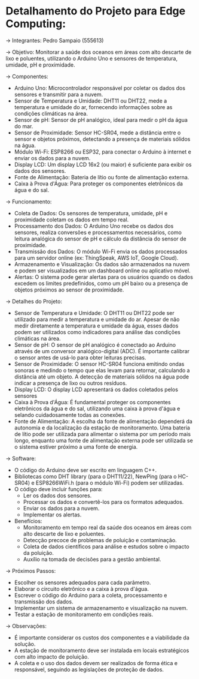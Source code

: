 # Detalhamento do Projeto para Edge Computing:

-> Integrantes: Pedro Sampaio (555613)

-> Objetivo: Monitorar a saúde dos oceanos em áreas com alto descarte de lixo e poluentes, utilizando o Arduino Uno e sensores de temperatura, umidade, pH e proximidade.

-> Componentes:
- Arduino Uno: Microcontrolador responsável por coletar os dados dos sensores e transmitir para a nuvem.
- Sensor de Temperatura e Umidade: DHT11 ou DHT22, mede a temperatura e umidade do ar, fornecendo informações sobre as condições climáticas na área.
- Sensor de pH: Sensor de pH analógico, ideal para medir o pH da água do mar.
- Sensor de Proximidade: Sensor HC-SR04, mede a distância entre o sensor e objetos próximos, detectando a presença de materiais sólidos na água.
- Módulo Wi-Fi: ESP8266 ou ESP32, para conectar o Arduino à internet e enviar os dados para a nuvem.
- Display LCD:  Um display LCD 16x2 (ou maior) é suficiente para exibir os dados dos sensores.
- Fonte de Alimentação: Bateria de lítio ou fonte de alimentação externa.
- Caixa à Prova d'Água: Para proteger os componentes eletrônicos da água e do sal.

-> Funcionamento:
- Coleta de Dados: Os sensores de temperatura, umidade, pH e proximidade coletam os dados em tempo real.
- Processamento dos Dados: O Arduino Uno recebe os dados dos sensores, realiza conversões e processamentos necessários, como leitura analógica do sensor de pH e cálculo da distância do sensor de proximidade.
- Transmissão dos Dados: O módulo Wi-Fi envia os dados processados para um servidor online (ex: ThingSpeak, AWS IoT, Google Cloud).
- Armazenamento e Visualização: Os dados são armazenados na nuvem e podem ser visualizados em um dashboard online ou aplicativo móvel.
- Alertas: O sistema pode gerar alertas para os usuários quando os dados excedem os limites predefinidos, como um pH baixo ou a presença de objetos próximos ao sensor de proximidade.

-> Detalhes do Projeto:
- Sensor de Temperatura e Umidade: O DHT11 ou DHT22 pode ser utilizado para medir a temperatura e umidade do ar. Apesar de não medir diretamente a temperatura e umidade da água, esses dados podem ser utilizados como indicadores para análise das condições climáticas na área.
- Sensor de pH: O sensor de pH analógico é conectado ao Arduino através de um conversor analógico-digital (ADC). É importante calibrar o sensor antes de usá-lo para obter leituras precisas.
- Sensor de Proximidade: O sensor HC-SR04 funciona emitindo ondas sonoras e medindo o tempo que elas levam para retornar, calculando a distância até um objeto. A detecção de materiais sólidos na água pode indicar a presença de lixo ou outros resíduos.
- Display LCD: O display LCD apresentará os dados coletados pelos sensores 
- Caixa à Prova d'Água: É fundamental proteger os componentes eletrônicos da água e do sal, utilizando uma caixa à prova d'água e selando cuidadosamente todas as conexões.
- Fonte de Alimentação: A escolha da fonte de alimentação dependerá da autonomia e da localização da estação de monitoramento. Uma bateria de lítio pode ser utilizada para alimentar o sistema por um período mais longo, enquanto uma fonte de alimentação externa pode ser utilizada se o sistema estiver próximo a uma fonte de energia.

-> Software:
- O código do Arduino deve ser escrito em linguagem C++.
- Bibliotecas como DHT library (para o DHT11/22), NewPing (para o HC-SR04) e ESP8266WiFi.h (para o módulo Wi-Fi) podem ser utilizadas.
- O código deve incluir funções para:
  - Ler os dados dos sensores.
  - Processar os dados e convertê-los para os formatos adequados.
  - Enviar os dados para a nuvem.
  - Implementar os alertas.
- Benefícios:
  - Monitoramento em tempo real da saúde dos oceanos em áreas com alto descarte de lixo e poluentes.
  - Detecção precoce de problemas de poluição e contaminação.
  - Coleta de dados científicos para análise e estudos sobre o impacto da poluição.
  - Auxílio na tomada de decisões para a gestão ambiental.

-> Próximos Passos:
- Escolher os sensores adequados para cada parâmetro.
- Elaborar o circuito eletrônico e a caixa à prova d'água.
- Escrever o código do Arduino para a coleta, processamento e transmissão dos dados.
- Implementar um sistema de armazenamento e visualização na nuvem.
- Testar a estação de monitoramento em condições reais.

-> Observações:
- É importante considerar os custos dos componentes e a viabilidade da solução.
- A estação de monitoramento deve ser instalada em locais estratégicos com alto impacto de poluição.
- A coleta e o uso dos dados devem ser realizados de forma ética e responsável, seguindo as legislações de proteção de dados.
